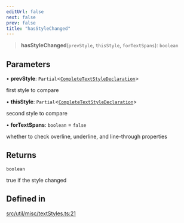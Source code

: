 ```yaml
---
editUrl: false
next: false
prev: false
title: "hasStyleChanged"
---
```


> **hasStyleChanged**(`prevStyle`, `thisStyle`, `forTextSpans`): `boolean`

## Parameters

• **prevStyle**: `Partial`\<[`CompleteTextStyleDeclaration`](/api/type-aliases/completetextstyledeclaration/)\>

first style to compare

• **thisStyle**: `Partial`\<[`CompleteTextStyleDeclaration`](/api/type-aliases/completetextstyledeclaration/)\>

second style to compare

• **forTextSpans**: `boolean` = `false`

whether to check overline, underline, and line-through properties

## Returns

`boolean`

true if the style changed

## Defined in

[src/util/misc/textStyles.ts:21](https://github.com/fabricjs/fabric.js/blob/v6.0.0-rc4/src/util/misc/textStyles.ts#L21)
